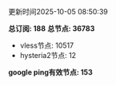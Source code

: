 更新时间2025-10-05 08:50:39

**总订阅: 188**
**总节点: 36783**
- vless节点: 10517
- hysteria2节点: 12

**google ping有效节点: 153**
